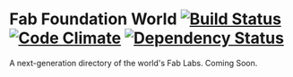 # Fab Foundation World [![Build Status](https://travis-ci.org/johnrees/fabfoundationworld.png)](https://travis-ci.org/johnrees/fabfoundationworld) [![Code Climate](https://codeclimate.com/github/johnrees/fabfoundationworld.png)](https://codeclimate.com/github/johnrees/fabfoundationworld) [![Dependency Status](https://gemnasium.com/johnrees/fabfoundationworld.png)](https://gemnasium.com/johnrees/fabfoundationworld)

A next-generation directory of the world's Fab Labs. Coming Soon.

